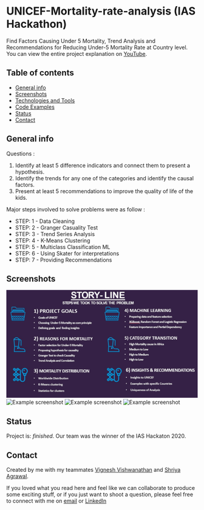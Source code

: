 # UNICEF-Mortality-rate-analysis (IAS Hackathon)

Find Factors Causing Under 5 Mortality, Trend Analysis and Recommendations for Reducing Under-5 Mortality Rate at Country level.
You can view the entire project explanation on [YouTube](https://www.youtube.com/watch?v=Pl7aWUykvvE&t=535s).

## Table of contents

* [General info](#general-info)
* [Screenshots](#screenshots)
* [Technologies and Tools](#technologies-and-tools)
* [Code Examples](#code-examples)
* [Status](#status)
* [Contact](#contact)

## General info

Questions :
1. Identify at least 5 difference indicators and connect them to present a hypothesis. 
2. Identify the trends for any one of the categories and identify the causal factors. 
3. Present at least 5 recommendations to improve the quality of life of the kids. 

Major steps involved to solve problems were as follow : 

* STEP: 1 - Data Cleaning 
* STEP: 2 - Granger Casuality Test
* STEP: 3 - Trend Series Analysis 
* STEP: 4 - K-Means Clustering
* STEP: 5 - Multiclass Classification ML 
* STEP: 6 - Using Skater for interpretations
* STEP: 7 - Providing Recommendations

## Screenshots

![Example screenshot](./images/Image1.jpg)
![Example screenshot](./images/Image2.png)
![Example screenshot](./images/Image3.png)
![Example screenshot](./images/Image4.png)

## Status
Project is: _finished_. Our team was the winner of the IAS Hackaton 2020.

## Contact
Created by me with my teammates [Vignesh Vishwanathan](https://github.com/vigviswa) and [Shriya Agrawal](https://github.com/shriyaagarwal).

If you loved what you read here and feel like we can collaborate to produce some exciting stuff, or if you
just want to shoot a question, please feel free to connect with me on 
<a href="mailto:manishshukla.ms18@gmail.com">email</a> or 
<a href="https://www.linkedin.com/in/manishshukla-ms/" target="_blank">LinkedIn</a>
